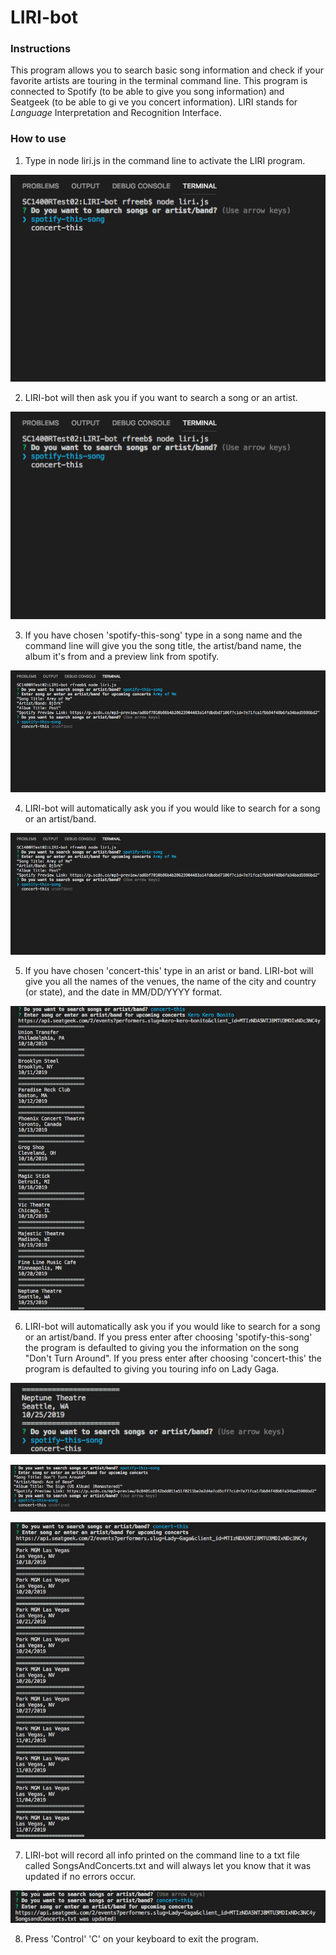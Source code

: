 # LIRI-bot

### Instructions

This program allows you to search basic song information and check if your favorite artists are touring in the terminal command line. This program is connected to Spotify (to be able to give you song information) and Seatgeek (to be able to gi ve you concert information). LIRI stands for _Language_ Interpretation and Recognition Interface.

### How to use

1. Type in node liri.js in the command line to activate the LIRI program.

![LIRI startup](https://github.com/rosalisf/LIRI-bot/blob/master/liri_1.png)

2. LIRI-bot will then ask you if you want to search a song or an artist.

![LIRI choose](https://github.com/rosalisf/LIRI-bot/blob/master/liri_1.png)

3. If you have chosen 'spotify-this-song' type in a song name and the command line will give you the song title, the artist/band name, the album it's from and a preview link from spotify.

![LIRI spotify-this-song](https://github.com/rosalisf/LIRI-bot/blob/master/liri_2.png)

4. LIRI-bot will automatically ask you if you would like to search for a song or an artist/band.

![LIRI choose again](https://github.com/rosalisf/LIRI-bot/blob/master/liri_2.png)

5. If you have chosen 'concert-this' type in an arist or band. LIRI-bot will give you all the names of the venues, the name of the city and country (or state), and the date in MM/DD/YYYY format.

![LIRI concert-this](https://github.com/rosalisf/LIRI-bot/blob/master/liri_3.png)

6. LIRI-bot will automatically ask you if you would like to search for a song or an artist/band. If you press enter after choosing 'spotify-this-song' the program is defaulted to giving you the information on the song "Don't Turn Around". If you press enter after choosing 'concert-this' the program is defaulted to giving you touring info on Lady Gaga.

![LIRI choose again](https://github.com/rosalisf/LIRI-bot/blob/master/liri_4.png)

![LIRI spotify-this-song default](https://github.com/rosalisf/LIRI-bot/blob/master/liri_5.png)

![LIRI concert-this default](https://github.com/rosalisf/LIRI-bot/blob/master/liri_6.png)

7. LIRI-bot will record all info printed on the command line to a txt file called SongsAndConcerts.txt and will always let you know that it was updated if no errors occur.

![LIRI print](https://github.com/rosalisf/LIRI-bot/blob/master/liri_7.png)

8. Press 'Control' 'C' on your keyboard to exit the program.
